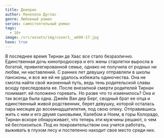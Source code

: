 ```yaml
---
title: Доверие
author: Пенелопа Дуглас
genre: Любовный роман
series: самостоятельный роман
tags:
  - 18+
image: /src/assets/img/cover1__w600-17.jpg
have: true
---
```

В последнее время Тирнан де Хаас все стало безразлично. Единственная дочь кинопродюсера и его жены старлетки выросла в богатой, привилегированной семье, однако не получила от родных ни любви, ни наставлений. С ранних лет девушку отправляли в школы пансионы, и все же ей не удалось избежать одиночества. Она не смогла найти свой жизненный путь, ведь тень родительской славы всюду преследовала ее. После внезапной смерти родителей Тирнан понимает: ей положено горевать. Но разве что то изменилось? Она и так всегда была одна. Джейк Ван дер Берг, сводный брат ее отца и единственный живой родственник, берет девушку, которой осталась пара месяцев до восемнадцатилетия, под свою опеку. Отправившись жить с ним и его двумя сыновьями, Калебом и Ноем, в горы Колорадо, Тирнан вскоре обнаруживает, что теперь эти мужчины решают, о чем ей беспокоиться. Под их покровительством она учится работать, выживать в глухом лесу и постепенно находит свое место среди них.
